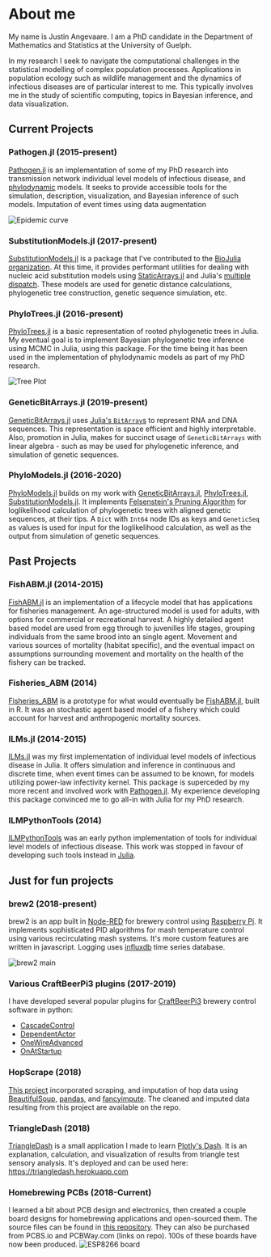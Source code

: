 # About me
My name is Justin Angevaare. I am a PhD candidate in the Department of Mathematics and Statistics at the University of Guelph.

In my research I seek to navigate the computational challenges in the statistical modelling of complex population processes. Applications in population ecology such as wildlife management and the dynamics of infectious diseases are of particular interest to me. This typically involves me in the study of scientific computing, topics in Bayesian inference, and data visualization.

## Current Projects
### Pathogen.jl (2015-present)
[Pathogen.jl](https://github.com/jangevaare/Pathogen.jl) is an implementation of some of my PhD research into transmission network individual level models of infectious disease, and [phylodynamic](https://en.wikipedia.org/wiki/Viral_phylodynamics) models. It seeks to provide accessible tools for the simulation, description, visualization, and Bayesian inference of such models. Imputation of event times using data augmentation 

![Epidemic curve](https://github.com/jangevaare/Pathogen.jl/raw/master/examples/SIR%20Simulation/epiplot.png)

### SubstitutionModels.jl (2017-present)
[SubstitutionModels.jl](https://github.com/BioJulia/SubstitutionModels.jl) is a package that I've contributed to the [BioJulia organization](https://biojulia.net/Bio.jl/). At this time, it provides performant utilities for dealing with nucleic acid substitution models using [StaticArrays.jl](https://github.com/JuliaArrays/StaticArrays.jl) and Julia's [multiple dispatch](https://docs.julialang.org/en/v1/manual/methods/). These models are used for genetic distance calculations, phylogenetic tree construction, genetic sequence simulation, etc.

### PhyloTrees.jl (2016-present)
[PhyloTrees.jl](https://github.com/jangevaare/PhyloTrees.jl) is a basic representation of rooted phylogenetic trees in Julia. My eventual goal is to implement Bayesian phylogenetic tree inference using MCMC in Julia, using this package. For the time being it has been used in the implementation of phylodynamic models as part of my PhD research.

![Tree Plot](https://raw.githubusercontent.com/jangevaare/PhyloTrees.jl/master/treeplot.png)

### GeneticBitArrays.jl (2019-present)
[GeneticBitArrays.jl](https://github.com/jangevaare/GeneticBitArrays.jl) uses [Julia's `BitArray`s](https://docs.julialang.org/en/v1/base/arrays/#Base.BitArray) to represent RNA and DNA sequences. This representation is space efficient and highly interpretable. Also, promotion in Julia, makes for succinct usage of `GeneticBitArrays` with linear algebra - such as may be used for phylogenetic inference, and simulation of genetic sequences.

### PhyloModels.jl (2016-2020)
[PhyloModels.jl](https://github.com/jangevaare/PhyloModels.jl) builds on my work with [GeneticBitArrays.jl](https://github.com/jangevaare/GeneticBitArrays.jl), [PhyloTrees.jl](https://github.com/jangevaare/PhyloTrees.jl), [SubstitutionModels.jl](https://github.com/BioJulia/SubstitutionModels.jl). It implements [Felsenstein's Pruning Algorithm](https://doi.org/10.1093%2Fsysbio%2F22.3.240) for loglikelihood calculation of phylogenetic trees with aligned genetic sequences, at their tips. A `Dict` with `Int64` node IDs as keys and `GeneticSeq` as values is used for input for the loglikelihood calculation, as well as the output from simulation of genetic sequences.

## Past Projects
### FishABM.jl (2014-2015)
[FishABM.jl](https://github.com/jangevaare/FishABM.jl) is an implementation of a lifecycle model that has applications for fisheries management. An age-structured model is used for adults, with options for commercial or recreational harvest. A highly detailed agent based model are used from egg through to juvenilles life stages, grouping individuals from the same brood into an single agent. Movement and various sources of mortality (habitat specific), and the eventual impact on assumptions surrounding movement and mortality on the health of the fishery can be tracked.

### Fisheries_ABM (2014)
[Fisheries_ABM](https://github.com/jangevaare/Fisheries_ABM) is a prototype for what would eventually be [FishABM.jl](https://github.com/jangevaare/FishABM.jl), built in R. It was an stochastic agent based model of a fishery which could account for harvest and anthropogenic mortality sources.

### ILMs.jl (2014-2015)
[ILMs.jl](https://github.com/jangevaare/ILMs.jl) was my first implementation of individual level models of infectious disease in Julia. It offers simulation and inference in continuous and discrete time, when event times can be assumed to be known, for models utilizing power-law infectivity kernel. This package is superceded by my more recent and involved work with [Pathogen.jl](https://github.com/jangevaare/Pathogen.jl). My experience developing this package convinced me to go all-in with Julia for my PhD research.

### ILMPythonTools (2014)
[ILMPythonTools](https://github.com/jangevaare/ilmpythontools) was an early python implementation of tools for individual level models of infectious disease. This work was stopped in favour of developing such tools instead in [Julia](https://julialang.org).

## Just for fun projects
### brew2 (2018-present)
brew2 is an app built in [Node-RED](https://nodered.org) for brewery control using [Raspberry Pi](https://www.raspberrypi.org). It implements sophisticated PID algorithms for mash temperature control using various recirculating mash systems. It's more custom features are written in javascript. Logging uses [influxdb](https://www.influxdata.com) time series database.

![brew2 main](https://github.com/jangevaare/brew2/raw/master/main.png)

### Various CraftBeerPi3 plugins (2017-2019)
I have developed several popular plugins for [CraftBeerPi3](http://web.craftbeerpi.com) brewery control software in python:
* [CascadeControl](https://github.com/jangevaare/cbpi-CascadeControl)
* [DependentActor](https://github.com/jangevaare/cbpi-DependentActor)
* [OneWireAdvanced](https://github.com/jangevaare/cbpi-OneWireAdvanced)
* [OnAtStartup](https://github.com/jangevaare/cbpi-OnAtStartup)

### HopScrape (2018)
[This project](https://github.com/jangevaare/HopScrape) incorporated scraping, and imputation of hop data using [BeautifulSoup](https://www.crummy.com/software/BeautifulSoup/), [pandas](https://pandas.pydata.org), and [fancyimpute](https://pypi.org/project/fancyimpute/). The cleaned and imputed data resulting from this project are available on the repo.

### TriangleDash (2018)
[TriangleDash](https://github.com/jangevaare/triangledash) is a small application I made to learn [Plotly's Dash](https://plotly.com/dash/). It is an explanation, calculation, and visualization of results from triangle test sensory analysis. It's deployed and can be used here: https://triangledash.herokuapp.com

### Homebrewing PCBs (2018-Current)
I learned a bit about PCB design and electronics, then created a couple board designs for homebrewing applications and open-sourced them. The source files can be found in [this repository](https://github.com/jangevaare/Homebrewing-PCBs). They can also be purchased from PCBS.io and PCBWay.com (links on repo). 100s of these boards have now been produced.
![ESP8266 board](https://file.pcbway.com/websponsor/18/09/20/102643656_Top.png)
